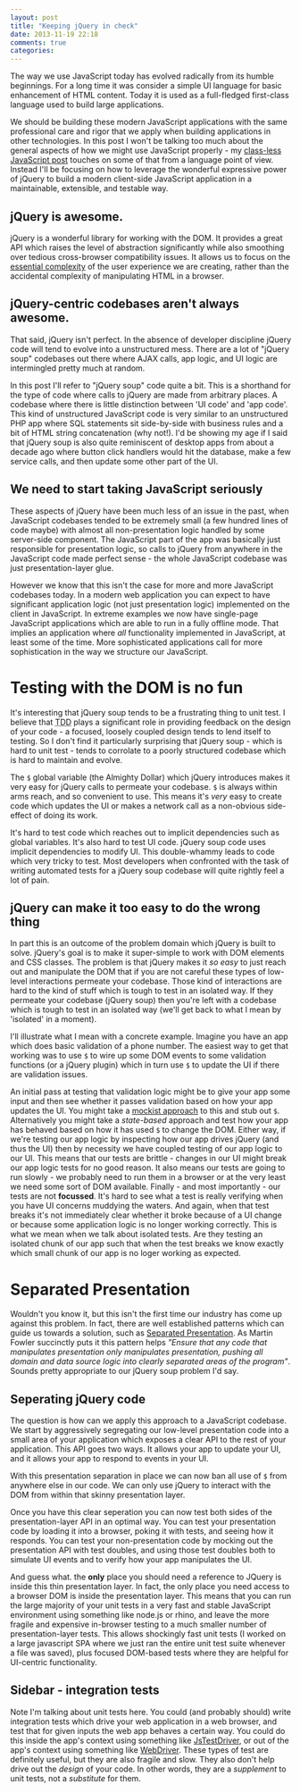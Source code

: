 ```yaml
---
layout: post
title: "Keeping jQuery in check"
date: 2013-11-19 22:18
comments: true
categories: 
---
```


The way we use JavaScript today has evolved radically from its humble beginnings. For a long time it was consider a simple UI language for basic enhancement of HTML content. Today it is used as a full-fledged first-class language used to build large applications. 

We should be building these modern JavaScript applications with the same professional care and rigor that we apply when building applications in other technologies. In this post I won't be talking too much about the general aspects of how we might use JavaScript properly - my [class-less JavaScript post](http://blog.thepete.net/2012/02/class-less-javascript.html) touches on some of that from a language point of view. Instead I'll be focusing on how to leverage the wonderful expressive power of jQuery to build a modern client-side JavaScript application in a maintainable, extensible, and testable way.

## jQuery is awesome.
jQuery is a wonderful library for working with the DOM. It provides a great API which raises the level of abstraction significantly while also smoothing over tedious cross-browser compatibility issues. It allows us to focus on the [essential complexity](http://97things.oreilly.com/wiki/index.php/Simplify_essential_complexity;_diminish_accidental_complexity) of the user experience we are creating, rather than the accidental complexity of manipulating HTML in a browser.

## jQuery-centric codebases aren't always awesome.
That said, jQuery isn't perfect. In the absence of developer discipline jQuery code will tend to evolve into a unstructured mess. There are a lot of "jQuery soup" codebases out there where AJAX calls, app logic, and UI logic are intermingled pretty much at random. 

In this post I'll refer to "jQuery soup" code quite a bit. This is a shorthand for the type of code where calls to jQuery are made from arbitrary places. A codebase where there is little distinction between 'UI code' and 'app code'.  This kind of unstructured JavaScript code is very similar to an unstructured PHP app where SQL statements sit side-by-side with business rules and a bit of HTML string concatenation (why not!). I'd be showing my age if I said that jQuery soup is also quite reminiscent of desktop apps from about a decade ago where button click handlers would hit the database, make a few service calls, and then update some other part of the UI.

## We need to start taking JavaScript seriously

These aspects of jQuery have been much less of an issue in the past, when JavaScript codebases tended to be extremely small (a few hundred lines of code maybe) with almost all non-presentation logic handled by some server-side component. The JavaScript part of the app was basically just responsible for presentation logic, so calls to jQuery from anywhere in the JavaScript code made perfect sense - the whole JavaScript codebase was just presentation-layer glue. 

However we know that this isn't the case for more and more JavaScript codebases today. In a modern web application you can expect to have significant application logic (not just presentation logic) implemented on the client in JavaScript. In extreme examples we now have single-page JavaScript applications which are able to run in a fully offline mode. That implies an application where *all* functionality implemented in JavaScript, at least some of the time. More sophisticated applications call for more sophistication in the way we structure our JavaScript.

# Testing with the DOM is no fun

It's interesting that jQuery soup tends to be a frustrating thing to unit test. I believe that <abbr title="Test-Driven Development">TDD</abbr> plays a significant role in providing feedback on the design of your code - a focused, loosely coupled design tends to lend itself to testing. So I don't find it particularly surprising that jQuery soup - which is hard to unit test - tends to corrolate to a poorly structured codebase which is hard to maintain and evolve. 

The `$` global variable (the Almighty Dollar) which jQuery introduces makes it very easy for jQuery calls to permeate your codebase. `$` is always within arms reach, and so convenient to use. This means it's *very* easy to create code which updates the UI or makes a network call as a non-obvious side-effect of doing its work. 

It's hard to test code which reaches out to implicit dependencies such as global variables. It's also hard to test UI code. jQuery soup code uses implicit dependencies to modify UI. This double-whammy leads to code which very tricky to test. Most developers when confronted with the task of writing automated tests for a jQuery soup codebase will quite rightly feel a lot of pain.

## jQuery can make it too easy to do the wrong thing

In part this is an outcome of the problem domain which jQuery is built to solve. jQuery's goal is to make it super-simple to work with DOM elements and CSS classes. The problem is that jQuery makes it *so easy* to just reach out and manipulate the DOM that if you are not careful these types of low-level interactions permeate your codebase. Those kind of interactions are hard to the kind of stuff which is tough to test in an isolated way. If they permeate your codebase (jQuery soup) then you're left with a codebase which is tough to test in an isolated way (we'll get back to what I mean by 'isolated' in a moment).

I'll illustrate what I mean with a concrete example. Imagine you have an app which does basic validation of a phone number. The easiest way to get that working was to use `$` to wire up some DOM events to some validation functions (or a jQuery plugin) which in turn use `$` to update the UI if there are validation issues. 

An initial pass at testing that validation logic might be to give your app some input and then see whether it passes validation based on how your app updates the UI. You might take a [mockist approach](http://martinfowler.com/articles/mocksArentStubs.html#ClassicalAndMockistTesting) to this and stub out `$`. Alternatively you might take a *state-based* approach and test how your app has behaved based on how it has used `$` to change the DOM. Either way, if we're testing our app logic by inspecting how our app drives jQuery (and thus the UI) then by necessity we have coupled testing of our app logic to our UI. This means that our tests are brittle - changes in our UI might break our app logic tests for no good reason. It also means our tests are going to run slowly - we probably need to run them in a browser or at the very least we need some sort of DOM available. Finally - and most importantly - our tests are not **focussed**. It's hard to see what a test is really verifying when you have UI concerns muddying the waters. And again, when that test breaks it's not immediately clear whether it broke because of a UI change or because some application logic is no longer working correctly. This is what we mean when we talk about isolated tests. Are they testing an isolated chunk of our app such that when the test breaks we know exactly which small chunk of our app is no loger working as expected.

# Separated Presentation

Wouldn't you know it, but this isn't the first time our industry has come up against this problem. In fact, there are well established patterns which can guide us towards a solution, such as [Separated Presentation](http://martinfowler.com/eaaDev/SeparatedPresentation.html). As Martin Fowler succinctly puts it this pattern helps *"Ensure that any code that manipulates presentation only manipulates presentation, pushing all domain and data source logic into clearly separated areas of the program"*. Sounds pretty appropriate to our jQuery soup problem I'd say.

## Seperating jQuery code

The question is how can we apply this approach to a JavaScript codebase. We start by aggressively segregating our low-level presentation code into a small area of your application which exposes a clear API to the rest of your application. This API goes two ways. It allows your app to update your UI, and it allows your app to respond to events in your UI. 

With this presentation separation in place we can now ban all use of `$` from anywhere else in our code. We can only use jQuery to interact with the DOM from within that skinny presentation layer.

Once you have this clear seperation you can now test both sides of the presentation-layer API in an optimal way. You can test your presentation code by loading it into a browser, poking it with tests, and seeing how it responds. You can test your non-presentation code by mocking out the presentation API with test doubles, and using those test doubles both to simulate UI events and to verify how your app manipulates the UI.

And guess what. the **only** place you should need a reference to JQuery is inside this thin presentation layer. In fact, the only place you need access to a browser DOM is inside the presentation layer. This means that you can run the large majority of your unit tests in a very fast and stable JavaScript environment using something like node.js or rhino, and leave the more fragile and expensive in-browser testing to a much smaller number of presentation-layer tests. This allows shockingly fast unit tests (I worked on a large javascript SPA where we just ran the entire unit test suite whenever a file was saved), plus focused DOM-based tests where they are helpful for UI-centric functionality.


## Sidebar - integration tests
Note I'm talking about unit tests here. You could (and probably should) write integration tests which drive your web application in a web browser, and test that for given inputs the web app behaves a certain way. You could do this inside the app's context using something like [JsTestDriver](http://code.google.com/p/js-test-driver/), or out of the app's context using something like [WebDriver](http://seleniumhq.org/). These types of test are definitely useful, but they are also fragile and slow. They also don't help drive out the *design* of your code. In other words, they are a *supplement* to unit tests, not a *substitute* for them.

